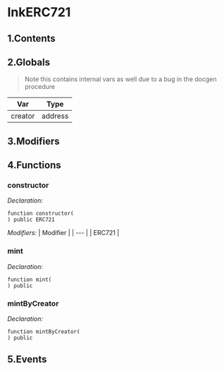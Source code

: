 # InkERC721





## 1.Contents
<!-- START doctoc -->
<!-- END doctoc -->

## 2.Globals

> Note this contains internal vars as well due to a bug in the docgen procedure

| Var | Type |
| --- | --- |
| creator | address |

## 3.Modifiers

## 4.Functions

### constructor



*Declaration:*
```solidity
function constructor(
) public ERC721
```
*Modifiers:*
| Modifier |
| --- |
| ERC721 |




### mint



*Declaration:*
```solidity
function mint(
) public
```




### mintByCreator



*Declaration:*
```solidity
function mintByCreator(
) public
```




## 5.Events
